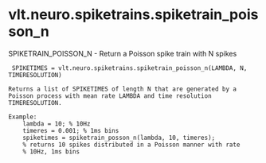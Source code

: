 # vlt.neuro.spiketrains.spiketrain_poisson_n

  SPIKETRAIN_POISSON_N - Return a Poisson spike train with N spikes
 
     SPIKETIMES = vlt.neuro.spiketrains.spiketrain_poisson_n(LAMBDA, N, TIMERESOLUTION)
 
    Returns a list of SPIKETIMES of length N that are generated by a
    Poisson process with mean rate LAMBDA and time resolution 
    TIMERESOLUTION.
 
    Example:
        lambda = 10; % 10Hz
        timeres = 0.001; % 1ms bins
        spiketimes = spiketrain_posson_n(lambda, 10, timeres);
        % returns 10 spikes distributed in a Poisson manner with rate
        % 10Hz, 1ms bins
